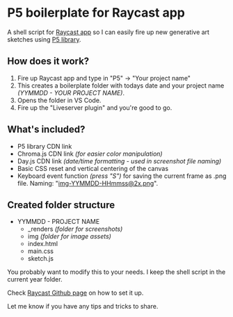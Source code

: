 # P5 boilerplate for Raycast app
A shell script for [Raycast app](https://raycast.com/) so I can easily fire up new generative art sketches using [P5 library](https://p5js.org/).

## How does it work?
1. Fire up Raycast app and type in "P5" → "Your project name"
2. This creates a boilerplate folder with todays date and your project name _(YYMMDD - YOUR PROJECT NAME)_.
3. Opens the folder in VS Code.
4. Fire up the "Liveserver plugin" and you're good to go.

## What's included?
* P5 library CDN link
* Chroma.js CDN link _(for easier color manipulation)_
* Day.js CDN link _(date/time formatting - used in screenshot file naming)_
* Basic CSS reset and vertical centering of the canvas
* Keyboard event function _(press "S")_ for saving the current frame as .png file. Naming: "img-YYMMDD-HHmmss@2x.png".

## Created folder structure
* YYMMDD - PROJECT NAME
  + \_renders _(folder for screenshots)_
  + img _(folder for image assets)_
  + index.html
  + main.css
  + sketch.js
    
You probably want to modify this to your needs. I keep the shell script in the current year folder.

Check [Raycast Github page](https://github.com/raycast/script-commands#install-script-commands-from-this-repository) on how to set it up.

Let me know if you have any tips and tricks to share.
